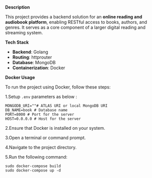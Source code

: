 **Description**

This project provides a backend solution for an **online reading and audiobook platform**, enabling RESTful access to books, authors, and genres. It serves as a core component of a larger digital reading and streaming system.

**Tech Stack**

- **Backend**: Golang  
- **Routing**: httprouter
- **Database**: MongoDB  
- **Containerization**: Docker  

**Docker Usage**

To run the project using Docker, follow these steps:

1.Setup `.env` parameters as below :

```
MONGODB_URI=""# ATLAS URI or local MongoDB URI
DB_NAME=book # Database name
PORT=8000 # Port for the server
HOST=0.0.0.0 # Host for the server
```

2.Ensure that Docker is installed on your system.

3.Open a terminal or command prompt.

4.Navigate to the project directory.

5.Run the following command:

    sudo docker-compose build
    sudo docker-compose up -d

